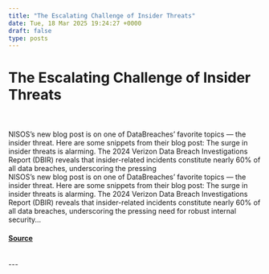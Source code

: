 ```yaml
---
title: "The Escalating Challenge of Insider Threats"
date: Tue, 18 Mar 2025 19:24:27 +0000
draft: false
type: posts
---
```

# The Escalating Challenge of Insider Threats

<br/>

<br/>
NISOS&#8217;s new blog post is on one of DataBreaches&#8217; favorite topics &#8212; the insider threat. Here are some snippets from their blog post: The surge in insider threats is alarming. The 2024 Verizon Data Breach Investigations Report (DBIR) reveals that insider-related incidents constitute nearly 60% of all data breaches, underscoring the pressing
<br/>
NISOS’s new blog post is on one of DataBreaches’ favorite topics — the insider threat. Here are some snippets from their blog post: The surge in insider threats is alarming. The 2024 Verizon Data Breach Investigations Report (DBIR) reveals that insider-related incidents constitute nearly 60% of all data breaches, underscoring the pressing need for robust internal security...

#### [Source](https://databreaches.net/2025/03/18/the-escalating-challenge-of-insider-threats/)

<br/>
---
